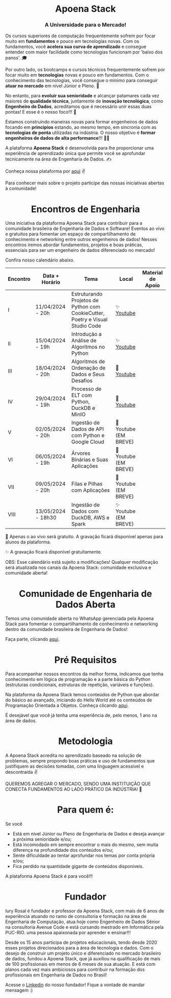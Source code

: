 <h1 align="center">Apoena Stack</h1>
<h3 align="center">A Universidade para o Mercado!</h3>

Os cursos superiores de computação frequentemente sofrem por focar muito em **fundamentos** e pouco em tecnologias novas. Com os fundamentos, você **acelera sua curva de aprendizado** e consegue entender com maior facilidade como tecnologias funcionam por 'baixo dos panos'. 🎓

Por outro lado, os bootcamps e cursos técnicos frequentemente sofrem por focar muito em **tecnologias** novas e pouco em fundamentos. Com o conhecimento das tecnologias, você consegue o mínimo para conseguir **atuar no mercado** em nível Júnior e Pleno. 🏢

No entanto, para **evoluir sua senioridade** e alcançar patamares cada vez maiores de **qualidade técnica**, juntamente de **inovação tecnológica**, como **Engenheiro de Dados**, acreditamos que é necessário unir essas duas pontas! E esse é o nosso foco!!! 🧭

Estamos construindo maneiras novas para formar engenheiros de dados focando em **princípios** estando, ao mesmo tempo, em sincronia com as **tecnologias de ponta** utilizadas na indústria. O nosso objetivo é **formar engenheiros de dados de alta performance**!!! 🧑‍💻

A plataforma **Apoena Stack** é desenvolvida para lhe proporcionar uma experiência de aprendizado única que permite você se aprofundar tecnicamente na área de Engenharia de Dados. ✍️

Conheça nossa plataforma por [aqui](https://www.apoenastack.com) ✌️

Para conhecer mais sobre o projeto participe das nossas iniciativas abertas à comunidade!

<h1 align="center">Encontros de Engenharia</h1>
Uma iniciativa da plataforma Apoena Stack para contribuir para a comunidade brasileira de Engenharia de Dados e Software!
Eventos ao vivo e gratuitos para fomentar um espaço de compartilhamento de conhecimento e networking entre outros engenheiros de dados!
Nesses encontros iremos abordar fundamentos, projetos e boas práticas, essenciais para ser um engenheiro de dados diferenciado no mercado!

Confira nosso calendário abaixo.

Encontro | Data + Horário  | Tema | Local | Material de Apoio 
| ------------- | ------------- | ------------- | ------------- |  ------------- |
| I | 11/04/2024 - 20h | Estruturando Projetos de Python com CookieCutter, Poetry e Visual Studio Code | ✨ [Youtube](https://youtube.com/live/2u7muy23F8s?feature=share) | |
| II | 15/04/2024 - 19h | Introdução a Análise de Algoritmos no Python | ✨ [Youtube](https://youtube.com/live/nI5mdRKPPJs?feature=share) | |
| III | 18/04/2024 - 20h | Algoritmos de Ordenação de Dados e Seus Desafios | 🔰 [Youtube](https://youtube.com/live/YsP63Bjd7_0?feature=share) | |
| IV | 29/04/2024 - 19h | Processo de ELT com Python, DuckDB e MinIO | 🔰 [Youtube](https://youtube.com/live/r1Cp4oV_JXI?feature=share) | |
| V | 02/05/2024 - 20h | Ingestão de Dados de API com Python e Google Cloud | 🔰 Youtube (EM BREVE) | |
| VI | 06/05/2024 - 19h | Árvores Binárias e Suas Aplicações | 🔰 Youtube (EM BREVE) | |
| VII | 09/05/2024 - 20h | Filas e Pilhas com Aplicações | 🔰 Youtube (EM BREVE) | |
| VIII | 13/05/2024 - 18h30 | Ingestão de Dados com DuckDB, AWS e Spark | ✨ Youtube (EM BREVE) | |

🔰 Apenas o ao vivo será gratuito. A gravação ficará disponível apenas para alunos da plataforma.

✨ A gravação ficará disponível gratuitamente.

OBS: Esse calendário está sujeito a modificações! Qualquer modificação será atualizada nos canais da Apoena Stack: comunidade exclusiva e comunidade aberta!

<h1 align="center">Comunidade de Engenharia de Dados Aberta</h1>
Temos uma comunidade aberta no WhatsApp gerenciada pela Apoena Stack para fomentar o compartilhamento de conhecimento e networking dentro da comunidade brasileira de Engenharia de Dados! 

Faça parte, clicando [aqui](https://chat.whatsapp.com/CiWfP2g352y1g6QSwALXsD).

<h1 align="center">Pré Requisitos</h1>
Para acompanhar nossos encontros da melhor forma, indicamos que tenha conhecimento em lógica de programação e a parte básica do Python (estruturas condicionais, estruturas de repetição, variáveis e funções). 

Na plataforma da Apoena Stack temos conteúdos de Python que abordar do básico ao avançado, iniciando do Hello World até os conteúdos de Programação Orientada a Objetos. Conheça clicando [aqui](https://www.apooenastack.com).

É desejável que você já tenha uma experiência de, pelo menos, 1 ano na área de dados.

<h1 align="center">Metodologia</h1>

A Apoena Stack acredita no aprendizado baseado na solução de problemas, sempre propondo boas práticas e uso de fundamentos que justifiquem as decisões tomadas, com uma linguagem acessível e descontraída ✌️

QUEREMOS AGREGAR O MERCADO, SENDO UMA INSTITUIÇÃO QUE CONECTA FUNDAMENTOS AO LADO PRÁTICO DA INDÚSTRIA! 🏢

<h1 align="center">Para quem é: </h1>
Se você

- Está em nível Júnior ou Pleno de Engenharia de Dados e deseja avançar a próxima senioridade e/ou;
- Está incomodado em sempre encontrar o mais do mesmo, sem muita diferença na profundidade dos conteúdos e/ou;
- Sente dificuldade ao tentar aprofundar nos temas por conta própria e/ou;
- Fica perdido na quantidade gigante de conteúdos disponíveis.

A plataforma Apoena Stack é para você!!!

<h1 align="center">Fundador</h1>
Iury Rosal é fundador e professor da Apoena Stack, com mais de 6 anos de experiência atuando no ramo de consultoria e formação na área de Engenharia de Computação, atua hoje como Engenheiro de Dados Sênior na consultoria Avenue Code e está cursando mestrado em Informática pela PUC-RIO. uma pessoa apaixonada por aprender e ensinar!!!

Desde os 15 anos participa de projetos educacionais, tendo desde 2020 esses projetos direcionados para a área de tecnologia e dados. Com o desejo de construir um projeto único e diferenciado no mercado brasileiro de dados, fundou a Apoena Stack, que já auxiliou na qualificação de mais de 100 profissionais em menos de 6 meses de sua atuação. E está com planos cada vez mais ambiciosos para contribuir na formação dos profissionais em Engenharia de Dados no Brasil! 

Acesse o [Linkedin](https://www.linkedin.com/in/iuryrosal) do nosso fundador! Fique a vontade de mandar mensagem :)
